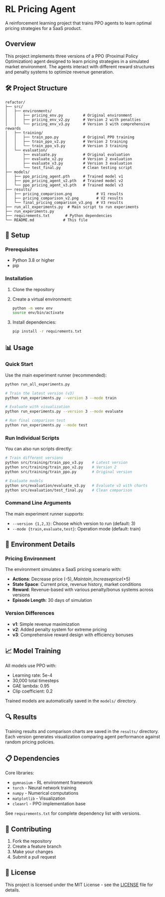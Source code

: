 # RL Pricing Agent

A reinforcement learning project that trains PPO agents to learn optimal pricing strategies for a SaaS product.

## Overview

This project implements three versions of a PPO (Proximal Policy Optimization) agent designed to learn pricing strategies in a simulated market environment. The agents interact with different reward structures and penalty systems to optimize revenue generation.

## 🛠️ Project Structure

```
refactor/
├── src/
│   ├── environments/
│   │   ├── pricing_env.py         # Original environment
│   │   ├── pricing_env_v2.py      # Version 2 with penalties
│   │   └── pricing_env_v3.py      # Version 3 with comprehensive rewards
│   ├── training/
│   │   ├── train_ppo.py           # Original PPO training
│   │   ├── train_ppo_v2.py        # Version 2 training
│   │   └── train_ppo_v3.py        # Version 3 training
│   └── evaluation/
│       ├── evaluate.py            # Original evaluation
│       ├── evaluate_v2.py         # Version 2 evaluation
│       ├── evaluate_v3.py         # Version 3 evaluation
│       └── test_final.py          # Clean testing script
├── models/
│   ├── ppo_pricing_agent.pth      # Trained model v1
│   ├── ppo_pricing_agent_v2.pth   # Trained model v2
│   └── ppo_pricing_agent_v3.pth   # Trained model v3
├── results/
│   ├── pricing_comparison.png           # V1 results
│   ├── pricing_comparison_v2.png        # V2 results
│   └── final_pricing_comparison_v3.png  # V3 results
├── run_all_experiments.py  # Main script to run experiments
├── run_experiments.py     
├── requirements.txt       # Python dependencies
└── README.md             # This file
```

## 🚀 Setup

### Prerequisites

- Python 3.8 or higher
- pip

### Installation

1. Clone the repository
2. Create a virtual environment:

   ```bash
   python -m venv env
   source env/bin/activate

   ```

3. Install dependencies:
   ```bash
   pip install -r requirements.txt
   ```

## 📊 Usage

### Quick Start

Use the main experiment runner (recommended):

```bash
python run_all_experiments.py
```

```bash
# Train the latest version (v3)
python run_experiments.py --version 3 --mode train

# Evaluate with visualization
python run_experiments.py --version 3 --mode evaluate

# Run final comparison test
python run_experiments.py --mode test
```

### Run Individual Scripts

You can also run scripts directly:

```bash
# Train different versions
python src/training/train_ppo_v3.py    # Latest version
python src/training/train_ppo_v2.py    # Version 2
python src/training/train_ppo.py       # Original version

# Evaluate models
python src/evaluation/evaluate_v3.py   # Evaluate v3 with charts
python src/evaluation/test_final.py    # Clean comparison
```

### Command Line Arguments

The main experiment runner supports:

- `--version {1,2,3}`: Choose which version to run (default: 3)
- `--mode {train,evaluate,test}`: Operation mode (default: train)

## 🎯 Environment Details

### Pricing Environment

The environment simulates a SaaS pricing scenario with:

- **Actions**: Decrease price (-$5), Maintain, Increase price (+$5)
- **State Space**: Current price, revenue history, market conditions
- **Reward**: Revenue-based with various penalty/bonus systems across versions
- **Episode Length**: 30 days of simulation

### Version Differences

- **v1**: Simple revenue maximization
- **v2**: Added penalty system for extreme pricing
- **v3**: Comprehensive reward design with efficiency bonuses

## 📈 Model Training

All models use PPO with:

- Learning rate: 5e-4
- 30,000 total timesteps
- GAE lambda: 0.95
- Clip coefficient: 0.2

Trained models are automatically saved in the `models/` directory.

## 🔍 Results

Training results and comparison charts are saved in the `results/` directory. Each version generates visualization comparing agent performance against random pricing policies.

## 📋 Dependencies

Core libraries:

- `gymnasium` - RL environment framework
- `torch` - Neural network training
- `numpy` - Numerical computations
- `matplotlib` - Visualization
- `cleanrl` - PPO implementation base

See `requirements.txt` for complete dependency list with versions.

## 🤝 Contributing

1. Fork the repository
2. Create a feature branch
3. Make your changes
4. Submit a pull request

## 📄 License

This project is licensed under the MIT License - see the [LICENSE](LICENSE) file for details.
